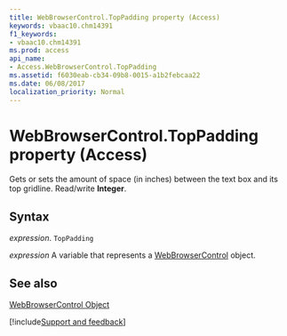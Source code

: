 ```yaml
---
title: WebBrowserControl.TopPadding property (Access)
keywords: vbaac10.chm14391
f1_keywords:
- vbaac10.chm14391
ms.prod: access
api_name:
- Access.WebBrowserControl.TopPadding
ms.assetid: f6030eab-cb34-09b8-0015-a1b2febcaa22
ms.date: 06/08/2017
localization_priority: Normal
---
```



# WebBrowserControl.TopPadding property (Access)

Gets or sets the amount of space (in inches) between the text box and its top gridline. Read/write  **Integer**.


## Syntax

_expression_. `TopPadding`

_expression_ A variable that represents a [WebBrowserControl](Access.WebBrowserControl.md) object.


## See also


[WebBrowserControl Object](Access.WebBrowserControl.md)

[!include[Support and feedback](~/includes/feedback-boilerplate.md)]